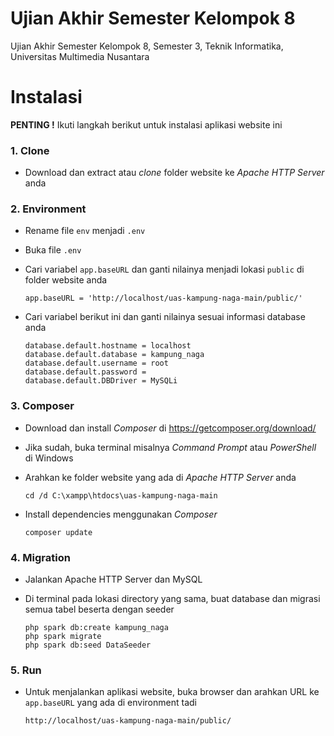 # Ujian Akhir Semester Kelompok 8

Ujian Akhir Semester Kelompok 8,
Semester 3,
Teknik Informatika,
Universitas Multimedia Nusantara

# Instalasi

**PENTING !**
Ikuti langkah berikut untuk instalasi aplikasi website ini

### 1. Clone

- Download dan extract atau _clone_ folder website ke _Apache HTTP Server_ anda

### 2. Environment

- Rename file `env` menjadi `.env`
- Buka file `.env`
- Cari variabel `app.baseURL` dan ganti nilainya menjadi lokasi `public` di folder website anda

  ```env
  app.baseURL = 'http://localhost/uas-kampung-naga-main/public/'
  ```

- Cari variabel berikut ini dan ganti nilainya sesuai informasi database anda

  ```
  database.default.hostname = localhost
  database.default.database = kampung_naga
  database.default.username = root
  database.default.password =
  database.default.DBDriver = MySQLi
  ```

### 3. Composer

- Download dan install _Composer_ di https://getcomposer.org/download/
- Jika sudah, buka terminal misalnya _Command Prompt_ atau _PowerShell_ di Windows
- Arahkan ke folder website yang ada di _Apache HTTP Server_ anda

  ```
  cd /d C:\xampp\htdocs\uas-kampung-naga-main
  ```

- Install dependencies menggunakan _Composer_

  ```
  composer update
  ```

### 4. Migration

- Jalankan Apache HTTP Server dan MySQL
- Di terminal pada lokasi directory yang sama, buat database dan migrasi semua tabel beserta dengan seeder

  ```
  php spark db:create kampung_naga
  php spark migrate
  php spark db:seed DataSeeder
  ```

### 5. Run

- Untuk menjalankan aplikasi website, buka browser dan arahkan URL ke `app.baseURL` yang ada di environment tadi

  ```
  http://localhost/uas-kampung-naga-main/public/
  ```
